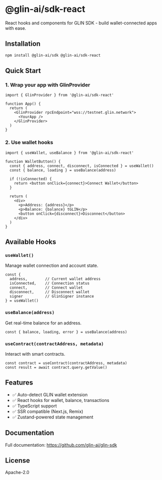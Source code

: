 # @glin-ai/sdk-react

React hooks and components for GLIN SDK - build wallet-connected apps with ease.

## Installation

```bash
npm install @glin-ai/sdk @glin-ai/sdk-react
```

## Quick Start

### 1. Wrap your app with GlinProvider

```tsx
import { GlinProvider } from '@glin-ai/sdk-react'

function App() {
  return (
    <GlinProvider rpcEndpoint="wss://testnet.glin.network">
      <YourApp />
    </GlinProvider>
  )
}
```

### 2. Use wallet hooks

```tsx
import { useWallet, useBalance } from '@glin-ai/sdk-react'

function WalletButton() {
  const { address, connect, disconnect, isConnected } = useWallet()
  const { balance, loading } = useBalance(address)

  if (!isConnected) {
    return <button onClick={connect}>Connect Wallet</button>
  }

  return (
    <div>
      <p>Address: {address}</p>
      <p>Balance: {balance} tGLIN</p>
      <button onClick={disconnect}>Disconnect</button>
    </div>
  )
}
```

## Available Hooks

### `useWallet()`
Manage wallet connection and account state.

```tsx
const {
  address,        // Current wallet address
  isConnected,    // Connection status
  connect,        // Connect wallet
  disconnect,     // Disconnect wallet
  signer          // GlinSigner instance
} = useWallet()
```

### `useBalance(address)`
Get real-time balance for an address.

```tsx
const { balance, loading, error } = useBalance(address)
```

### `useContract(contractAddress, metadata)`
Interact with smart contracts.

```tsx
const contract = useContract(contractAddress, metadata)
const result = await contract.query.getValue()
```

## Features

- ✅ Auto-detect GLIN wallet extension
- ✅ React hooks for wallet, balance, transactions
- ✅ TypeScript support
- ✅ SSR compatible (Next.js, Remix)
- ✅ Zustand-powered state management

## Documentation

Full documentation: https://github.com/glin-ai/glin-sdk

## License

Apache-2.0
